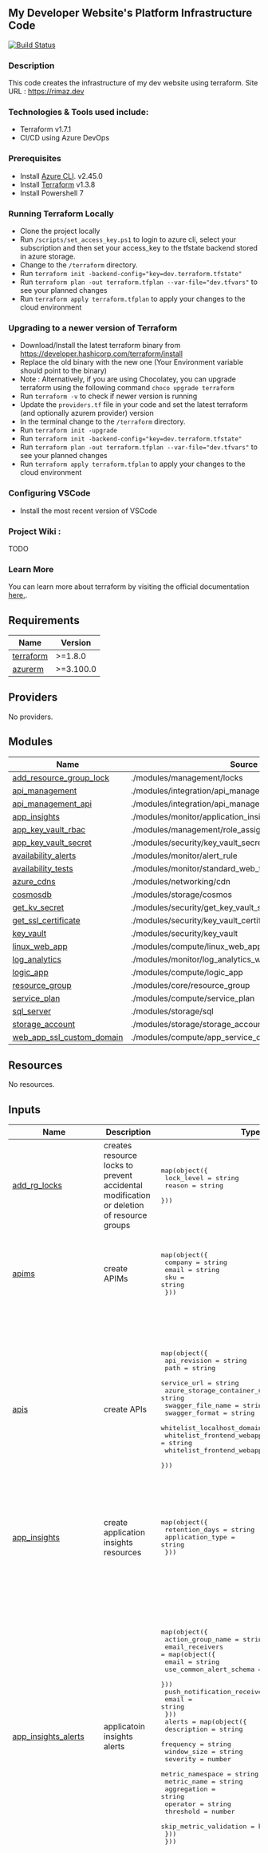 ## My Developer Website's Platform Infrastructure Code

[![Build Status](https://dev.azure.com/rimazmohommed523/Rimaz%20-%20Website/_apis/build/status%2Frimaz523.rimaz-website-infra?branchName=master)](https://dev.azure.com/rimazmohommed523/Rimaz%20-%20Website/_build/latest?definitionId=19&branchName=master)

### Description

This code creates the infrastructure of my dev website using terraform.
Site URL : https://rimaz.dev

### Technologies & Tools used include:

- Terraform v1.7.1
- CI/CD using Azure DevOps


### Prerequisites

- Install [Azure CLI](https://learn.microsoft.com/en-us/cli/azure/install-azure-cli-windows?tabs=azure-cli). v2.45.0
- Install [Terraform](https://developer.hashicorp.com/terraform/downloads) v1.3.8
- Install Powershell 7

### Running Terraform Locally

- Clone the project locally
- Run `/scripts/set_access_key.ps1` to login to azure cli, select your subscription and then set your access_key to the tfstate backend stored in azure storage.
- Change to the `/terraform` directory.
- Run `terraform init -backend-config="key=dev.terraform.tfstate"`
- Run `terraform plan -out terraform.tfplan --var-file="dev.tfvars"` to see your planned changes
- Run `terraform apply terraform.tfplan` to apply your changes to the cloud environment

### Upgrading to a newer version of Terraform

- Download/Install the latest terraform binary from https://developer.hashicorp.com/terraform/install
- Replace the old binary with the new one (Your Environment variable should point to the binary)
- Note : Alternatively, if you are using Chocolatey, you can upgrade terraform using the following command `choco upgrade terraform`
- Run `terraform -v` to check if newer version is running
- Update the `providers.tf` file in your code and set the latest terraform (and optionally azurem provider) version
- In the terminal change to the `/terraform` directory.
- Run `terraform init -upgrade`
- Run `terraform init -backend-config="key=dev.terraform.tfstate"`
- Run `terraform plan -out terraform.tfplan --var-file="dev.tfvars"` to see your planned changes
- Run `terraform apply terraform.tfplan` to apply your changes to the cloud environment

### Configuring VSCode

- Install the most recent version of VSCode

### Project Wiki :
TODO

### Learn More

You can learn more about terraform by visiting the official documentation [here.](https://developer.hashicorp.com/terraform/docs).


<!-- BEGIN_TF_DOCS -->
## Requirements

| Name | Version |
|------|---------|
| <a name="requirement_terraform"></a> [terraform](#requirement\_terraform) | >=1.8.0 |
| <a name="requirement_azurerm"></a> [azurerm](#requirement\_azurerm) | >=3.100.0 |

## Providers

No providers.

## Modules

| Name | Source | Version |
|------|--------|---------|
| <a name="module_add_resource_group_lock"></a> [add\_resource\_group\_lock](#module\_add\_resource\_group\_lock) | ./modules/management/locks | n/a |
| <a name="module_api_management"></a> [api\_management](#module\_api\_management) | ./modules/integration/api_management | n/a |
| <a name="module_api_management_api"></a> [api\_management\_api](#module\_api\_management\_api) | ./modules/integration/api_management_api | n/a |
| <a name="module_app_insights"></a> [app\_insights](#module\_app\_insights) | ./modules/monitor/application_insights | n/a |
| <a name="module_app_key_vault_rbac"></a> [app\_key\_vault\_rbac](#module\_app\_key\_vault\_rbac) | ./modules/management/role_assignment | n/a |
| <a name="module_app_key_vault_secret"></a> [app\_key\_vault\_secret](#module\_app\_key\_vault\_secret) | ./modules/security/key_vault_secret | n/a |
| <a name="module_availability_alerts"></a> [availability\_alerts](#module\_availability\_alerts) | ./modules/monitor/alert_rule | n/a |
| <a name="module_availability_tests"></a> [availability\_tests](#module\_availability\_tests) | ./modules/monitor/standard_web_test | n/a |
| <a name="module_azure_cdns"></a> [azure\_cdns](#module\_azure\_cdns) | ./modules/networking/cdn | n/a |
| <a name="module_cosmosdb"></a> [cosmosdb](#module\_cosmosdb) | ./modules/storage/cosmos | n/a |
| <a name="module_get_kv_secret"></a> [get\_kv\_secret](#module\_get\_kv\_secret) | ./modules/security/get_key_vault_secret | n/a |
| <a name="module_get_ssl_certificate"></a> [get\_ssl\_certificate](#module\_get\_ssl\_certificate) | ./modules/security/key_vault_certificate | n/a |
| <a name="module_key_vault"></a> [key\_vault](#module\_key\_vault) | ./modules/security/key_vault | n/a |
| <a name="module_linux_web_app"></a> [linux\_web\_app](#module\_linux\_web\_app) | ./modules/compute/linux_web_app | n/a |
| <a name="module_log_analytics"></a> [log\_analytics](#module\_log\_analytics) | ./modules/monitor/log_analytics_workspace | n/a |
| <a name="module_logic_app"></a> [logic\_app](#module\_logic\_app) | ./modules/compute/logic_app | n/a |
| <a name="module_resource_group"></a> [resource\_group](#module\_resource\_group) | ./modules/core/resource_group | n/a |
| <a name="module_service_plan"></a> [service\_plan](#module\_service\_plan) | ./modules/compute/service_plan | n/a |
| <a name="module_sql_server"></a> [sql\_server](#module\_sql\_server) | ./modules/storage/sql | n/a |
| <a name="module_storage_account"></a> [storage\_account](#module\_storage\_account) | ./modules/storage/storage_account | n/a |
| <a name="module_web_app_ssl_custom_domain"></a> [web\_app\_ssl\_custom\_domain](#module\_web\_app\_ssl\_custom\_domain) | ./modules/compute/app_service_custom_hostname_binding | n/a |

## Resources

No resources.

## Inputs

| Name | Description | Type | Default | Required |
|------|-------------|------|---------|:--------:|
| <a name="input_add_rg_locks"></a> [add\_rg\_locks](#input\_add\_rg\_locks) | creates resource locks to prevent accidental modification or deletion of resource groups | <pre>map(object({<br>    lock_level = string<br>    reason     = string<br>  }))</pre> | <pre>{<br>  "data": {<br>    "lock_level": "CanNotDelete",<br>    "reason": "Prevent accidental deletion of data"<br>  }<br>}</pre> | no |
| <a name="input_apims"></a> [apims](#input\_apims) | create APIMs | <pre>map(object({<br>    company = string<br>    email   = string<br>    sku     = string<br>  }))</pre> | <pre>{<br>  "backend": {<br>    "company": "#{company_name}#",<br>    "email": "#{company_email}#",<br>    "sku": "#{apim_sku}#"<br>  }<br>}</pre> | no |
| <a name="input_apis"></a> [apis](#input\_apis) | create APIs | <pre>map(object({<br>    api_revision                            = string<br>    path                                    = string<br>    service_url                             = string<br>    azure_storage_container_url_for_swagger = string<br>    swagger_file_name                       = string<br>    swagger_format                          = string<br>    whitelist_localhost_domain              = string<br>    whitelist_frontend_webapp_domain        = string<br>    whitelist_frontend_webapp_domain_www    = string<br>  }))</pre> | <pre>{<br>  "Backend": {<br>    "api_revision": "v1",<br>    "azure_storage_container_url_for_swagger": "#{az_storage_container_url_for_swagger}#",<br>    "path": "v1",<br>    "service_url": "#{api_domain_url}#",<br>    "swagger_file_name": "swagger.json",<br>    "swagger_format": "openapi+json-link",<br>    "whitelist_frontend_webapp_domain": "#{apim_policy_whitelist_frontend_webapp_domain}#",<br>    "whitelist_frontend_webapp_domain_www": "#{apim_policy_whitelist_frontend_webapp_domain_www}#",<br>    "whitelist_localhost_domain": "http://localhost:3000/"<br>  }<br>}</pre> | no |
| <a name="input_app_insights"></a> [app\_insights](#input\_app\_insights) | create application insights resources | <pre>map(object({<br>    retention_days   = string<br>    application_type = string<br>  }))</pre> | <pre>{<br>  "app": {<br>    "application_type": "web",<br>    "retention_days": "90"<br>  }<br>}</pre> | no |
| <a name="input_app_insights_alerts"></a> [app\_insights\_alerts](#input\_app\_insights\_alerts) | applicatoin insights alerts | <pre>map(object({<br>    action_group_name = string<br>    email_receivers = map(object({<br>      email                   = string<br>      use_common_alert_schema = bool<br>    }))<br>    push_notification_receivers = map(object({<br>      email = string<br>    }))<br>    alerts = map(object({<br>      description            = string<br>      frequency              = string<br>      window_size            = string<br>      severity               = number<br>      metric_namespace       = string<br>      metric_name            = string<br>      aggregation            = string<br>      operator               = string<br>      threshold              = number<br>      skip_metric_validation = bool<br>    }))<br>  }))</pre> | <pre>{<br>  "rmz-site-grp": {<br>    "action_group_name": "Rimaz Website Monitor Action Group",<br>    "alerts": {<br>      "Rimaz Blog Website Availability": {<br>        "aggregation": "Average",<br>        "description": "Alert will be triggered when Availability is less than 100%.",<br>        "frequency": "PT15M",<br>        "metric_name": "availabilityResults/availabilityPercentage",<br>        "metric_namespace": "microsoft.insights/components",<br>        "operator": "LessThan",<br>        "severity": 0,<br>        "skip_metric_validation": false,<br>        "threshold": 100,<br>        "window_size": "PT15M"<br>      }<br>    },<br>    "email_receivers": {<br>      "alert-developer": {<br>        "email": "#{company_email}#",<br>        "use_common_alert_schema": true<br>      }<br>    },<br>    "push_notification_receivers": {<br>      "push-to-developer-app": {<br>        "email": "#{company_email}#"<br>      }<br>    }<br>  }<br>}</pre> | no |
| <a name="input_app_key_vault_rbac"></a> [app\_key\_vault\_rbac](#input\_app\_key\_vault\_rbac) | RBAC role assignments for app key vault | <pre>map(object({<br>    roles                            = list(string)<br>    principal_id                     = string<br>    skip_service_principal_aad_check = bool<br>    is_managed_identity              = bool<br>    mi_key                           = string<br>  }))</pre> | <pre>{<br>  "app_kv_rmz_principal": {<br>    "is_managed_identity": false,<br>    "mi_key": "",<br>    "principal_id": "#{devops_service_principal_id}#",<br>    "roles": [<br>      "Owner",<br>      "Key Vault Secrets Officer"<br>    ],<br>    "skip_service_principal_aad_check": false<br>  },<br>  "app_kv_usr_rimaz": {<br>    "is_managed_identity": false,<br>    "mi_key": "",<br>    "principal_id": "#{local_user_id}#",<br>    "roles": [<br>      "Owner",<br>      "Key Vault Secrets Officer"<br>    ],<br>    "skip_service_principal_aad_check": false<br>  },<br>  "app_kv_web_app_sami_api": {<br>    "is_managed_identity": true,<br>    "mi_key": "api",<br>    "principal_id": "",<br>    "roles": [<br>      "Reader",<br>      "Key Vault Secrets Officer"<br>    ],<br>    "skip_service_principal_aad_check": false<br>  },<br>  "app_kv_web_app_sami_react": {<br>    "is_managed_identity": true,<br>    "mi_key": "react",<br>    "principal_id": "",<br>    "roles": [<br>      "Reader",<br>      "Key Vault Secrets Officer"<br>    ],<br>    "skip_service_principal_aad_check": false<br>  }<br>}</pre> | no |
| <a name="input_app_key_vault_secrets"></a> [app\_key\_vault\_secrets](#input\_app\_key\_vault\_secrets) | create key vault resources | <pre>map(object({<br>    secret = string<br>  }))</pre> | <pre>{<br>  "application-insights-conn-string": {<br>    "secret": "connection_string"<br>  },<br>  "application-insights-key": {<br>    "secret": "instrumentation_key"<br>  },<br>  "cosmos-app-endpoint": {<br>    "secret": "cosmos_app_endpoint"<br>  },<br>  "cosmos-app-read-only-key": {<br>    "secret": "cosmos_app_read_only_key"<br>  },<br>  "cosmos-app-sql-database": {<br>    "secret": "cosmos_app_sql_database"<br>  }<br>}</pre> | no |
| <a name="input_cdns"></a> [cdns](#input\_cdns) | creates an azure cdn | <pre>map(object({<br>    sku           = string<br>    location      = string<br>    endpoint      = string<br>    hostname      = string<br>    custom_domain = string<br>  }))</pre> | <pre>{<br>  "app": {<br>    "custom_domain": "cdn.rimaz.dev",<br>    "endpoint": "blob",<br>    "hostname": "rimazdevappstore.blob.core.windows.net",<br>    "location": "global",<br>    "sku": "Standard_Microsoft"<br>  }<br>}</pre> | no |
| <a name="input_cosmosdbs"></a> [cosmosdbs](#input\_cosmosdbs) | create cosmos databases | <pre>map(object({<br>    kind = string<br>    containers = map(object({<br>      partition_key  = string<br>      max_throughput = number<br>    }))<br>  }))</pre> | <pre>{<br>  "app": {<br>    "containers": {<br>      "articles": {<br>        "max_throughput": 1000,<br>        "partition_key": "/slug"<br>      }<br>    },<br>    "kind": "GlobalDocumentDB"<br>  }<br>}</pre> | no |
| <a name="input_environment"></a> [environment](#input\_environment) | The deployed environment. | `string` | `"#{environment}#"` | no |
| <a name="input_key_vault_secrets"></a> [key\_vault\_secrets](#input\_key\_vault\_secrets) | get secrets from the key vault | <pre>map(object({<br>    kv_name           = string<br>    kv_resource_group = string<br>  }))</pre> | <pre>{<br>  "sql-app-db-server-admin-login-name": {<br>    "kv_name": "#{app_key_vault}#",<br>    "kv_resource_group": "#{data_resource_group}#"<br>  },<br>  "sql-app-db-server-admin-login-password": {<br>    "kv_name": "#{app_key_vault}#",<br>    "kv_resource_group": "#{data_resource_group}#"<br>  }<br>}</pre> | no |
| <a name="input_key_vaults"></a> [key\_vaults](#input\_key\_vaults) | create key vault resources | <pre>map(object({<br>    tenant_id = string<br>    sku       = string<br>  }))</pre> | <pre>{<br>  "app": {<br>    "sku": "standard",<br>    "tenant_id": "#{tenant_id}#"<br>  }<br>}</pre> | no |
| <a name="input_laws"></a> [laws](#input\_laws) | create log analytics workspaces | <pre>map(object({<br>    retention_days = string<br>    sku            = string<br>  }))</pre> | <pre>{<br>  "app": {<br>    "retention_days": "90",<br>    "sku": "PerGB2018"<br>  }<br>}</pre> | no |
| <a name="input_linux_webapps"></a> [linux\_webapps](#input\_linux\_webapps) | create linux web apps for deploying the marketplace api and frontends | <pre>map(object({<br>    stack         = string<br>    stack_version = string<br>  }))</pre> | <pre>{<br>  "api": {<br>    "stack": "dotnet",<br>    "stack_version": "8.0"<br>  },<br>  "react": {<br>    "stack": "node",<br>    "stack_version": "18-lts"<br>  }<br>}</pre> | no |
| <a name="input_logic_apps"></a> [logic\_apps](#input\_logic\_apps) | create logic apps | <pre>map(object({<br>    deployment_mode = string<br>    connection_name = string<br>  }))</pre> | <pre>{<br>  "send-email": {<br>    "connection_name": "gmail",<br>    "deployment_mode": "Incremental"<br>  }<br>}</pre> | no |
| <a name="input_project"></a> [project](#input\_project) | Name of the project. | `string` | `"#{project}#"` | no |
| <a name="input_resource_groups"></a> [resource\_groups](#input\_resource\_groups) | create resource groups in the project's environment | <pre>map(object({<br>    location = string<br>  }))</pre> | <pre>{<br>  "app": {<br>    "location": "#{resource_group_location}#"<br>  },<br>  "common": {<br>    "location": "#{resource_group_location}#"<br>  },<br>  "data": {<br>    "location": "#{resource_group_location}#"<br>  }<br>}</pre> | no |
| <a name="input_service_plans"></a> [service\_plans](#input\_service\_plans) | create app service plans | <pre>map(object({<br>    sku = string<br>    os  = string<br>  }))</pre> | <pre>{<br>  "asp": {<br>    "os": "#{app_service_os}#",<br>    "sku": "#{app_service_sku}#"<br>  }<br>}</pre> | no |
| <a name="input_sql_servers"></a> [sql\_servers](#input\_sql\_servers) | create SQL servers | <pre>map(object({<br>    sku                      = string<br>    ms_entra_login_username  = string<br>    ms_entra_login_object_id = string<br>  }))</pre> | <pre>{<br>  "app": {<br>    "ms_entra_login_object_id": "3207c7da-5eed-46eb-abd3-1deb49b95e1e",<br>    "ms_entra_login_username": "rimazmohommed523_gmail.com#EXT#@rimazmohommed523gmail.onmicrosoft.com",<br>    "sku": "Basic"<br>  }<br>}</pre> | no |
| <a name="input_ssl_certificates"></a> [ssl\_certificates](#input\_ssl\_certificates) | get ssl certificates for the hosted web apps | <pre>map(object({<br>    kv_name           = string<br>    kv_resource_group = string<br>    ssl_cert_name     = string<br>  }))</pre> | <pre>{<br>  "rimaz-ssl": {<br>    "kv_name": "#{admin_key_vault}#",<br>    "kv_resource_group": "#{admin_resource_group}#",<br>    "ssl_cert_name": "#{kv_ssl_cert_name}#"<br>  }<br>}</pre> | no |
| <a name="input_storage_accounts"></a> [storage\_accounts](#input\_storage\_accounts) | create storage account resources | <pre>map(object({<br>    replication_type = string<br>    sku              = string<br>  }))</pre> | <pre>{<br>  "app": {<br>    "replication_type": "LRS",<br>    "sku": "Standard"<br>  }<br>}</pre> | no |
| <a name="input_subscription_id"></a> [subscription\_id](#input\_subscription\_id) | The azure subscription id. | `string` | `"#{subscription_id}#"` | no |
| <a name="input_web_app_ssl_domains"></a> [web\_app\_ssl\_domains](#input\_web\_app\_ssl\_domains) | Custom domain and ssl bindings for the hosted web apps | <pre>map(object({<br>    web_app_key = string<br>    ssl_state   = string<br>  }))</pre> | <pre>{<br>  "api.rimaz.dev": {<br>    "ssl_state": "SniEnabled",<br>    "web_app_key": "api"<br>  },<br>  "rimaz.dev": {<br>    "ssl_state": "IpBasedEnabled",<br>    "web_app_key": "react"<br>  },<br>  "www.rimaz.dev": {<br>    "ssl_state": "SniEnabled",<br>    "web_app_key": "react"<br>  }<br>}</pre> | no |
| <a name="input_web_tests"></a> [web\_tests](#input\_web\_tests) | create application insights availability tests | <pre>map(object({<br>    url           = string<br>    geo_locations = list(string)<br>    frequency     = number<br>    timeout       = number<br>  }))</pre> | <pre>{<br>  "api_health": {<br>    "frequency": 900,<br>    "geo_locations": [<br>      "emea-au-syd-edge"<br>    ],<br>    "timeout": 120,<br>    "url": "#{standard_web_test_api_health_url}#"<br>  },<br>  "blog_home_page": {<br>    "frequency": 900,<br>    "geo_locations": [<br>      "emea-au-syd-edge"<br>    ],<br>    "timeout": 120,<br>    "url": "#{standard_web_test_blog_url}#"<br>  },<br>  "site_cdn": {<br>    "frequency": 900,<br>    "geo_locations": [<br>      "emea-au-syd-edge"<br>    ],<br>    "timeout": 120,<br>    "url": "#{standard_web_test_cdn_hero_url}#"<br>  }<br>}</pre> | no |

## Outputs

No outputs.
<!-- END_TF_DOCS -->